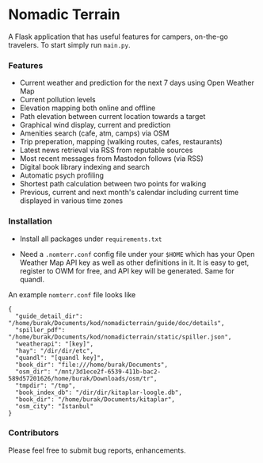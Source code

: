 # Nomadic Terrain

A Flask application that has useful features for campers, on-the-go
travelers. To start simply run `main.py`.

### Features

* Current weather and prediction for the next 7 days using Open Weather Map
* Current pollution levels
* Elevation mapping both online and offline
* Path elevation between current location towards a target
* Graphical wind display, current and prediction
* Amenities search (cafe, atm, camps) via OSM
* Trip preperation, mapping (walking routes, cafes, restaurants)
* Latest news retrieval via RSS from reputable sources
* Most recent messages from Mastodon follows (via RSS)
* Digital book library indexing and search
* Automatic psych profiling
* Shortest path calculation between two points for walking
* Previous, current and next month's calendar including current time
  displayed in various time zones

### Installation

- Install all packages under `requirements.txt`

- Need a `.nomterr.conf` config file under your `$HOME` which has your
  Open Weather Map API key as well as other definitions in it.  It is
  easy to get, register to OWM for free, and API key will be
  generated. Same for quandl.

An example `nomterr.conf` file looks like

```
{
  "guide_detail_dir": "/home/burak/Documents/kod/nomadicterrain/guide/doc/details",
  "spiller_pdf": "/home/burak/Documents/kod/nomadicterrain/static/spiller.json",
  "weatherapi": "[key]",
  "hay": "/dir/dir/etc",
  "quandl": "[quandl key]",
  "book_dir": "file:///home/burak/Documents",
  "osm_dir": "/mnt/3d1ece2f-6539-411b-bac2-589d57201626/home/burak/Downloads/osm/tr",
  "tmpdir": "/tmp",
  "book_index_db": "/dir/dir/kitaplar-loogle.db",
  "book_dir": "/home/burak/Documents/kitaplar",
  "osm_city": "İstanbul"
}
```

### Contributors

Please feel free to submit bug reports, enhancements. 



